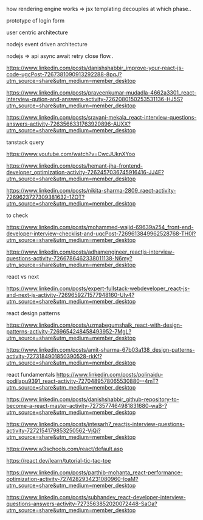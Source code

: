 

how rendering engine works => jsx templating decouples at which phase.. 

prototype of login form

user centric architecture

nodejs event driven architecture


nodejs => api async await retry close flow.. 


https://www.linkedin.com/posts/danishshabbir_improve-your-react-js-code-ugcPost-7267381090913292288-8pqJ?utm_source=share&utm_medium=member_desktop


https://www.linkedin.com/posts/praveenkumar-mudadla-4662a3301_react-interview-qution-and-answers-activity-7262080150253531136-HJ5S?utm_source=share&utm_medium=member_desktop


https://www.linkedin.com/posts/sravani-mekala_react-interview-questions-answers-activity-7263566331763920896-AUXX?utm_source=share&utm_medium=member_desktop



tanstack query

https://www.youtube.com/watch?v=CwcJUknXYoo




https://www.linkedin.com/posts/hemant-jha-frontend-developer_optimization-activity-7262457036745916416-JJ4E?utm_source=share&utm_medium=member_desktop




https://www.linkedin.com/posts/nikita-sharma-2809_raect-activity-7269623727309381632-1ZOT?utm_source=share&utm_medium=member_desktop



to check

https://www.linkedin.com/posts/mohammed-wajid-69639a254_front-end-developer-interview-checklist-and-ugcPost-7269613849962528768-TH0l?utm_source=share&utm_medium=member_desktop


https://www.linkedin.com/posts/adhamengineer_reactjs-interview-questions-activity-7266786462338011138-N6my?utm_source=share&utm_medium=member_desktop




react vs next

https://www.linkedin.com/posts/expert-fullstack-webdeveloper_react-js-and-next-js-activity-7269659271577948160-UIv4?utm_source=share&utm_medium=member_desktop


react design patterns

https://www.linkedin.com/posts/uzmabegumshaik_react-with-design-patterns-activity-7269654248458493952-7MgL?utm_source=share&utm_medium=member_desktop

https://www.linkedin.com/posts/amit-sharma-67b03a138_design-patterns-activity-7273184901850390528-rkKf?utm_source=share&utm_medium=member_desktop


react fundamentals
https://www.linkedin.com/posts/polinaidu-podilapu9391_react-activity-7270489578065530880--4mT?utm_source=share&utm_medium=member_desktop



https://www.linkedin.com/posts/danishshabbir_github-repository-to-become-a-react-master-activity-7273577464981831680-waB-?utm_source=share&utm_medium=member_desktop



https://www.linkedin.com/posts/intesarh7_reactjs-interview-questions-activity-7272154179853250562-VjQj?utm_source=share&utm_medium=member_desktop



https://www.w3schools.com/react/default.asp



https://react.dev/learn/tutorial-tic-tac-toe


https://www.linkedin.com/posts/parthib-mohanta_react-performance-optimization-activity-7274282934231080960-IoaM?utm_source=share&utm_medium=member_desktop


https://www.linkedin.com/posts/subhandev_react-developer-interview-questions-answers-activity-7273563852020072448-SaOa?utm_source=share&utm_medium=member_desktop

